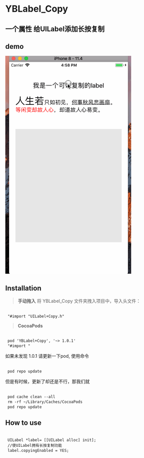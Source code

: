 # YBLabel_Copy

## 一个属性 给UILabel添加长按复制


## demo
![image](https://raw.githubusercontent.com/alexyubin/YBLabel_Copy/master/Demo.gif)


## Installation
> **手动拖入**
> 将 YBLabel_Copy 文件夹拽入项目中，导入头文件：

<pre><code>
 "#import "UILabel+Copy.h"
</code></pre>



> **CocoaPods**

<pre><code>
 pod 'YBLabel+Copy', '~> 1.0.1'
 "#import <YBLabel+Copy/UILabel+Copy.h>"
</code></pre>
如果未发现 1.0.1 请更新一下pod,  使用命令

<pre><code>
 pod repo update
</code></pre>

但是有时候，更新了却还是不行，那我们就 

<pre><code>
 pod cache clean --all
 rm -rf ~/Library/Caches/CocoaPods
 pod repo update
</code></pre>



## How to use

<pre><code>
 UILabel *label= [[UILabel alloc] init];
 //使UILabel拥有长按复制功能
 label.copyingEnabled = YES;
</code></pre>


